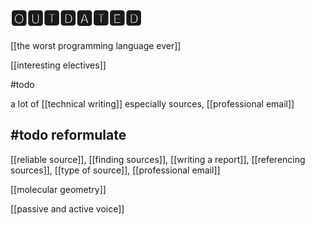 # 🅾🆄🆃🅳🅰🆃🅴🅳

[[the worst programming language ever]]

[[interesting electives]]

#todo

a lot of [[technical writing]] especially sources, [[professional email]]

## #todo reformulate

[[reliable source]], [[finding sources]], [[writing a report]], [[referencing sources]], [[type of source]], [[professional email]]

[[molecular geometry]]

[[passive and active voice]]
